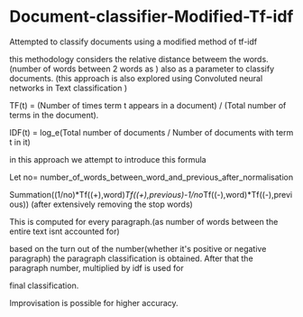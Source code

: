 # Document-classifier-Modified-Tf-idf
Attempted to classify documents using a modified method of tf-idf

this methodology considers the relative distance betweem the words.(number of words between 2 words as ) also as a parameter to classify documents.
(this approach is also  explored  using Convoluted neural networks in Text classification )

TF(t) = (Number of times term t appears in a document) / (Total number of terms in the document).

IDF(t) = log_e(Total number of documents / Number of documents with term t in it)

in this approach we attempt to introduce this formula

Let no= number_of_words_between_word_and_previous_after_normalisation

Summation((1/no)*Tf((+),word)*Tf((+),previous)-1/no*Tf((-),word)*Tf((-),previous)) (after extensively removing the stop words)

This is computed for every paragraph.(as number of words between the entire text isnt accounted for)

 based on the turn out of the number(whether it's positive or negative paragraph) the paragraph classification is obtained. After that the paragraph number, multiplied by idf is used for
 
 final classification.
 
 
Improvisation is possible for higher accuracy.





